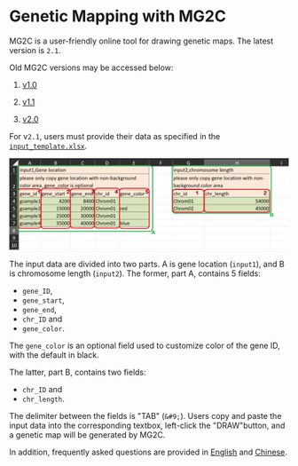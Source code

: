 # Genetic Mapping with MG2C

MG2C is a user-friendly online tool for drawing genetic maps. The latest version is `2.1`. 

Old MG2C versions may be accessed below:

1. [v1.0](http://mg2c.iask.in/mg2c_v1.0)

2. [v1.1](http://mg2c.iask.in/mg2c_v1.1)

3. [v2.0](http://mg2c.iask.in/mg2c_v2.0)

For v`2.1`, users must provide their data as specified in the
[`input_template.xlsx`](input_template.xlsx).

<img src="input_template.png" max-width="100px" alt="The input data should conform to the template structure given in input_template.xlsx" title="Template structure given in input_template.xlsx"/>

The input data are divided into two parts. A is gene location (`input1`),
and B is chromosome length (`input2`). The former, part A, contains 5 fields: 
- `gene_ID`, 
- `gene_start`, 
- `gene_end`, 
- `chr_ID` and 
- `gene_color`.

The `gene_color` is an optional field used to customize color of the gene ID, with the default in black.

The latter, part B, contains two fields: 
- `chr_ID` and 
- `chr_length`. 

The delimiter between the fields is "TAB" (`&#9;`). Users copy and paste
the input data into the corresponding textbox, left-click the "DRAW"button,
and a genetic map will be generated by MG2C.

In addition, frequently asked questions are provided in [English](FAQ_EN.txt) and [Chinese](FAQ_ZH.txt).
